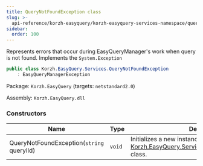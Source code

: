 ```yaml
---
title: QueryNotFoundException class
slug: >-
  api-reference/korzh-easyquery/korzh-easyquery-services-namespace/querynotfoundexception-class
sidebar:
  order: 100
---
```


Represents errors that occur during EasyQueryManager's work when  query is not found.  Implements the `System.Exception`
```csharp
public class Korzh.EasyQuery.Services.QueryNotFoundException
    : EasyQueryManagerException

```
Package: `Korzh.EasyQuery` (targets: `netstandard2.0`)

Assembly: `Korzh.EasyQuery.dll`

### Constructors

| Name | Type | Description | 
| --- | --- | --- | 
| QueryNotFoundException(`string` querylId) | `void` | Initializes a new instance of the [Korzh.EasyQuery.Services.QueryNotFoundException](/easyquery/docs/api-reference/korzh-easyquery/korzh-easyquery-services-namespace/querynotfoundexception-class) class. |
